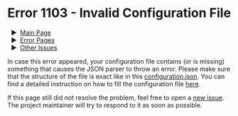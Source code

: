 # Error 1103 - Invalid Configuration File

&nbsp;&nbsp;▶ &nbsp;[Main Page](../)  
&nbsp;&nbsp;▶ &nbsp;[Error Pages](../errors)  
&nbsp;&nbsp;▶ &nbsp;[Other Issues](https://github.com/smolinde/iot-dashboard/issues)

In case this error appeared, your configuration file contains (or is missing) something that causes the JSON parser to throw an error. Please make sure that the structure of the file is exact like in this [configuration.json](../sdcard/configuration.json). You can find a detailed instruction on how to fill the configuration file [here](../pages/user-manual.md#2-dashboard-configuration).

If this page still did not resolve the problem, feel free to open a [new issue](https://github.com/smolinde/iot-dashboard/issues/new?template=BLANK_ISSUE). The project maintainer will try to respond to it as soon as possible.